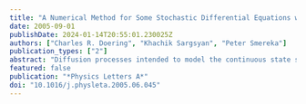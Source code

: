 ```yaml
---
title: "A Numerical Method for Some Stochastic Differential Equations with Multiplicative Noise"
date: 2005-09-01
publishDate: 2024-01-14T20:55:01.230025Z
authors: ["Charles R. Doering", "Khachik Sargsyan", "Peter Smereka"]
publication_types: ["2"]
abstract: "Diffusion processes intended to model the continuous state space limit of birth–death processes, chemical reactions, and other discrete particle systems often involve multiplicative noise where the diffusion vanishes near one (or more) of the state space boundaries. Standard direct numerical simulation schemes for the associated stochastic differential equations run the risk of “overshooting”, i.e., of varying outside the meaningful state space domain where simple analytic expressions for the diffusion coefficient may take on unphysical (negative or complex) values. We propose a simple scheme to overcome this problem and apply it to an exactly soluble stochastic ordinary differential equation (SODE), and to a related parabolic stochastic partial differential equation (SPDE) that admits exact analytic solution for the stationary correlation function. Armed with these analytic benchmark solutions, we demonstrate that the scheme produces approximate solutions for the SODE with distributions that display first-order convergence in the Wasserstein metric. For the SPDE, the scheme produces first order convergence for the stationary correlation function in L2."
featured: false
publication: "*Physics Letters A*"
doi: "10.1016/j.physleta.2005.06.045"
---
```


